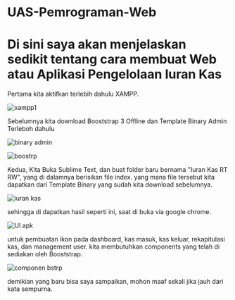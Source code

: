 # UAS-Pemrograman-Web

# Di sini saya akan menjelaskan sedikit tentang cara membuat Web atau Aplikasi Pengelolaan Iuran Kas
Pertama kita aktifkan terlebih dahulu XAMPP.

![xampp1](https://user-images.githubusercontent.com/56376643/126435001-5a7470e9-69d4-46c5-8ca3-99b1ade36fd3.JPG)

Sebelumnya kita download Booststrap 3 Offline dan Template Binary Admin Terleboh dahulu

![binary admin](https://user-images.githubusercontent.com/56376643/126435511-ff939e0e-304a-4ed6-998e-c5d848e68914.JPG)

![boostrp](https://user-images.githubusercontent.com/56376643/126435515-2d92b664-47c4-4428-9589-34e5279c8c19.JPG)

Kedua, Kita Buka Sublime Text, dan buat folder baru bernama "Iuran Kas RT RW", yang di dalamnya berisikan file index.
yang mana file tersebut kita dapatkan dari Template Binary yang sudah kita download sebelumnya.

![iuran kas](https://user-images.githubusercontent.com/56376643/126436078-1484f7da-78bd-4f97-af43-6e9a30235ede.JPG)

sehingga di dapatkan hasil seperti ini, saat di buka via google chrome.

![UI apk](https://user-images.githubusercontent.com/56376643/126436250-ded6bdbc-432b-41d1-b6f3-51cd07d29aff.JPG)

untuk pembuatan ikon pada dashboard, kas masuk, kas keluar, rekapitulasi kas, dan management user. kita membutuhkan components yang telah di sediakan oleh Booststrap.

![componen bstrp](https://user-images.githubusercontent.com/56376643/126436476-518f8566-312c-4cde-9dc0-75a38dc32f47.JPG)

demikian yang baru bisa saya sampaikan, mohon maaf sekali jika jauh dari kata sempurna.
